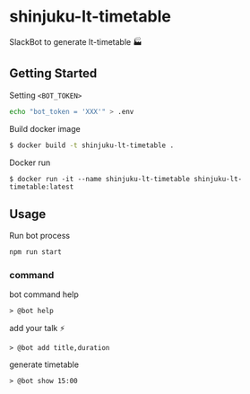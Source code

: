 # shinjuku-lt-timetable

SlackBot to generate lt-timetable 🏭

## Getting Started

Setting `<BOT_TOKEN>`

```sh
echo "bot_token = 'XXX'" > .env
```

Build docker image

```sh
$ docker build -t shinjuku-lt-timetable .
```

Docker run

```
$ docker run -it --name shinjuku-lt-timetable shinjuku-lt-timetable:latest
```

## Usage
Run bot process

```sh
npm run start
```

### command

bot command help
```
> @bot help
```

add your talk ⚡️
```
> @bot add title,duration
```

generate timetable
```
> @bot show 15:00
```

